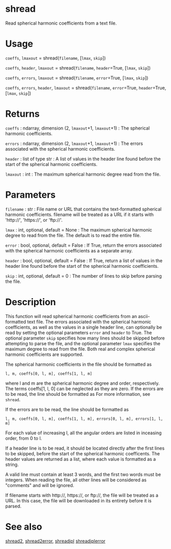 # shread

Read spherical harmonic coefficients from a text file.

# Usage

`coeffs`, `lmaxout` = shread(`filename`, [`lmax`, `skip`])

`coeffs`, `header`, `lmaxout` = shread(`filename`, `header`=True, [`lmax`, `skip`])

`coeffs`, `errors`, `lmaxout` = shread(`filename`, `error`=True, [`lmax`, `skip`])

`coeffs`, `errors`, `header`, `lmaxout` = shread(`filename`, `error`=True, `header`=True, [`lmax`, `skip`])

# Returns

`coeffs` : ndarray, dimension (2, `lmaxout`+1, `lmaxout`+1)
:   The spherical harmonic coefficients.

`errors` : ndarray, dimension (2, `lmaxout`+1, `lmaxout`+1)
:   The errors associated with the spherical harmonic coefficients.

`header` : list of type str
:   A list of values in the header line found before the start of the spherical harmonic coefficients.

`lmaxout` : int
:   The maximum spherical harmonic degree read from the file.

# Parameters

`filename` : str
:   File name or URL that contains the text-formatted spherical harmonic coefficients. filename will be treated as a URL if it starts with 'http://', 'https://', or 'ftp://'.

`lmax` : int, optional, default = None
:   The maximum spherical harmonic degree to read from the file. The default is to read the entire file.

`error` : bool, optional, default = False
:   If True, return the errors associated with the spherical harmonic coefficients as a separate array.

`header` : bool, optional, default = False
:   If True, return a list of values in the header line found before the start of the spherical harmonic coefficients.

`skip` : int, optional, default = 0
:   The number of lines to skip before parsing the file.

# Description

This function will read spherical harmonic coefficients from an ascii-formatted text file. The errors associated with the spherical harmonic coefficients, as well as the values in a single header line, can optionally be read by setting the optional parameters `error` and `header` to True. The optional parameter `skip` specifies how many lines should be skipped before attempting to parse the file, and the optional parameter `lmax` specifies the maximum degree to read from the file. Both real and complex spherical harmonic coefficients are supported.

The spherical harmonic coefficients in the file should be formatted as

`l, m, coeffs[0, l, m], coeffs[1, l, m]`

where l and m are the spherical harmonic degree and order, respectively. The terms coeffs[1, l, 0] can be neglected as they are zero. If the errors are to be read, the line should be formatted as For more information, see `shread`.

If the errors are to be read, the line should be formatted as

`l, m, coeffs[0, l, m], coeffs[1, l, m], errors[0, l, m], errors[1, l, m]`

For each value of increasing l, all the angular orders are listed in inceasing
order, from 0 to l.

If a header line is to be read, it should be located directly after the first lines to be skipped, before the start of the spherical harmonic coefficents. The header values are returned as a list, where each value is formatted as a string.

A valid line must contain at least 3 words, and the first two words must be integers. When reading the file, all other lines will be considered as "comments" and will be ignored.

If filename starts with http://, https://, or ftp://, the file will be treated as a URL. In this case, the file will be downloaded in its entirety before it is parsed.

# See also

[shread2](pyshread2.html), [shread2error](pyshread2error.html), [shreadjpl](pyshreadjpl.html) [shreadjplerror](pyshreadjplerror.html)
